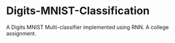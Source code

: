 # Digits-MNIST-Classification
A Digits MNIST Multi-classifier implemented using RNN. A college assignment.
